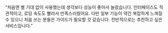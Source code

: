 “처음엔 별 기대 없이 사용했는데 생각보다 성능이 좋아서 놀랐습니다. 인터페이스도 직관적이고, 로딩 속도도 빨라서 만족스러웠어요. 다만 일부 기능이 약간 복잡하게 느껴질 수 있으니 처음 쓰는 분들은 가이드가 필요할 것 같습니다. 전반적으로는 추천하고 싶은 서비스입니다.”